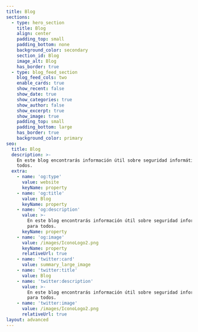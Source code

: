 ```yaml
---
title: Blog
sections:
  - type: hero_section
    title: Blog
    align: center
    padding_top: small
    padding_bottom: none
    background_color: secondary
    section_id: Blog
    image_alt: Blog
    has_border: true
  - type: blog_feed_section
    blog_feed_cols: two
    enable_cards: true
    show_recent: false
    show_date: true
    show_categories: true
    show_author: false
    show_excerpt: true
    show_image: true
    padding_top: small
    padding_bottom: large
    has_border: true
    background_color: primary
seo:
  title: Blog
  description: >-
    En este blog encontrarás información útil sobre seguridad informática para
    todos.
  extra:
    - name: 'og:type'
      value: website
      keyName: property
    - name: 'og:title'
      value: Blog
      keyName: property
    - name: 'og:description'
      value: >-
        En este blog encontrarás información útil sobre seguridad informática
        para todos.
      keyName: property
    - name: 'og:image'
      value: /images/IconoLogo2.png
      keyName: property
      relativeUrl: true
    - name: 'twitter:card'
      value: summary_large_image
    - name: 'twitter:title'
      value: Blog
    - name: 'twitter:description'
      value: >-
        En este blog encontrarás información útil sobre seguridad informática
        para todos.
    - name: 'twitter:image'
      value: /images/IconoLogo2.png
      relativeUrl: true
layout: advanced
---
```

